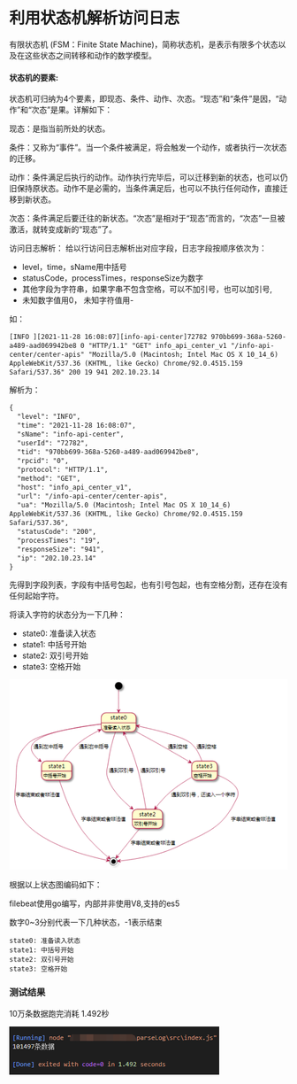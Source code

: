 # 利用状态机解析访问日志

有限状态机 (FSM：Finite State Machine)，简称状态机，是表示有限多个状态以及在这些状态之间转移和动作的数学模型。

#### 状态机的要素:

状态机可归纳为4个要素，即现态、条件、动作、次态。“现态”和“条件”是因，“动作”和“次态”是果。详解如下：

现态：是指当前所处的状态。

条件：又称为“事件”。当一个条件被满足，将会触发一个动作，或者执行一次状态的迁移。

动作：条件满足后执行的动作。动作执行完毕后，可以迁移到新的状态，也可以仍旧保持原状态。动作不是必需的，当条件满足后，也可以不执行任何动作，直接迁移到新状态。

次态：条件满足后要迁往的新状态。“次态”是相对于“现态”而言的，“次态”一旦被激活，就转变成新的“现态”了。

访问日志解析： 给以行访问日志解析出对应字段，日志字段按顺序依次为：


+ level，time，sName用中括号
+ statusCode，processTimes，responseSize为数字
+ 其他字段为字符串，如果字串不包含空格，可以不加引号，也可以加引号,
+ 未知数字值用0， 未知字符值用-


如：

```
[INFO ][2021-11-28 16:08:07][info-api-center]72782 970bb699-368a-5260-a489-aad069942be8 0 "HTTP/1.1" "GET" info_api_center_v1 "/info-api-center/center-apis" "Mozilla/5.0 (Macintosh; Intel Mac OS X 10_14_6) AppleWebKit/537.36 (KHTML, like Gecko) Chrome/92.0.4515.159 Safari/537.36" 200 19 941 202.10.23.14
```

解析为：

```
{
  "level": "INFO",
  "time": "2021-11-28 16:08:07",
  "sName": "info-api-center",
  "userId": "72782",
  "tid": "970bb699-368a-5260-a489-aad069942be8",
  "rpcid": "0",
  "protocol": "HTTP/1.1",
  "method": "GET",
  "host": "info_api_center_v1",
  "url": "/info-api-center/center-apis",
  "ua": "Mozilla/5.0 (Macintosh; Intel Mac OS X 10_14_6) AppleWebKit/537.36 (KHTML, like Gecko) Chrome/92.0.4515.159 Safari/537.36",
  "statusCode": "200",
  "processTimes": "19",
  "responseSize": "941",
  "ip": "202.10.23.14"
}
```

先得到字段列表，字段有中括号包起，也有引号包起，也有空格分割，还存在没有任何起始字符。

将读入字符的状态分为一下几种：


+ state0: 准备读入状态
+ state1: 中括号开始
+ state2: 双引号开始
+ state3: 空格开始


![](./src/assets/wx_20211208115356.png)

根据以上状态图编码如下：

filebeat使用go编写，内部并非使用V8,支持的es5

数字0~3分别代表一下几种状态，-1表示结束

```
state0: 准备读入状态
state1: 中括号开始
state2: 双引号开始
state3: 空格开始
```

### 测试结果

10万条数据跑完消耗 1.492秒

![](./src/assets/wx_20211208174715.png)

